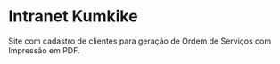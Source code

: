 # Intranet Kumkike
Site com cadastro de clientes para geração de Ordem de Serviços com Impressão em PDF.
